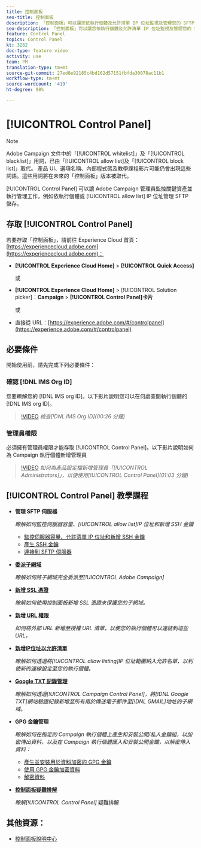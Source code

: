 ```yaml
---
title: 控制面板
seo-title: 控制面板
description: 「控制面板」可以讓您依執行個體及允許清單 IP 位址監視及管理您的 SFTP 儲存空間。
seo-description: 「控制面板」可以讓您依執行個體及允許清單 IP 位址監視及管理您的 SFTP 儲存空間。
feature: Control Panel
topics: Control Panel
kt: 3262
doc-type: feature video
activity: use
team: PM
translation-type: tm+mt
source-git-commit: 27ed8e92185c4bd162d57151fbfda30078ac11b1
workflow-type: tm+mt
source-wordcount: '419'
ht-degree: 98%

---
```



# [!UICONTROL Control Panel]

>[!NOTE]
>
>Adobe Campaign 文件中的「[!UICONTROL whitelist]」及「[!UICONTROL blacklist]」用詞，已由「[!UICONTROL allow list]及「[!UICONTROL block list]」取代。
>產品 UI、選項名稱、內部程式碼及教學課程影片可能仍會出現這些詞語。這些用詞將在未來的「控制面板」版本被取代。

[!UICONTROL Control Panel] 可以讓 Adobe Campaign 管理員監控關鍵資產並執行管理工作，例如依執行個體或 [!UICONTROL allow list] IP 位址管理 SFTP 儲存。

## 存取 [!UICONTROL Control Panel]

若要存取「控制面板」，請前往 Experience Cloud 首頁：[https://experiencecloud.adobe.com](https://experiencecloud.adobe.com)：

* **[!UICONTROL Experience Cloud Home]** > **[!UICONTROL Quick Access]**

   或
* **[!UICONTROL Experience Cloud Home]**  > [!UICONTROL Solution picker]：**Campaign** > **[!UICONTROL Control Panel]卡片**

   或

* 直接從 URL：[https://experience.adobe.com/#/controlpanel](https://experience.adobe.com/#/controlpanel)

## 必要條件

開始使用前，請先完成下列必要條件：

### 確認 [!DNL IMS Org ID]

您要瞭解您的 [!DNL IMS org ID]。以下影片說明您可以在何處查閱執行個體的 [!DNL IMS org ID]。

>[!VIDEO](https://video.tv.adobe.com/v/27183?quality=12)
*檢查[!DNL IMS Org ID](00:26 分鐘)*

### 管理員權限

必須擁有管理員權限才能存取 [!UICONTROL Control Panel]。以下影片說明如何為 Campaign 執行個體新增管理員

>[!VIDEO](https://video.tv.adobe.com/v/27147?quality=12)
*如何為產品設定檔新增管理員「[!UICONTROL Administrators]」，以便使用[!UICONTROL Control Panel](01:03 分鐘)*

## [!UICONTROL Control Panel] 教學課程

* **管理 SFTP 伺服器**

   *瞭解如何監控伺服器容量、[!UICONTROL allow list]IP 位址和新增 SSH 金鑰*

   * [監控伺服器容量、允許清單 IP 位址和新增 SSH 金鑰](/help/acc/monitoring-campaign-classic/control-panel/monitoring-server-capacity-allow-listing-adding-ssh-key.md)
   * [產生 SSH 金鑰](/help/acc/monitoring-campaign-classic/control-panel/generate-ssh-key.md)
   * [連接到 SFTP 伺服器](/help/acc/monitoring-campaign-classic/control-panel/connect-to-sftp-server.md)

* **[委派子網域](/help/acc/monitoring-campaign-classic/control-panel/subdomain-delegation.md)**

   *瞭解如何將子網域完全委派至[!UICONTROL Adobe Campaign]*

* **[新增 SSL 憑證](/help/acc/monitoring-campaign-classic/control-panel/adding-ssl-certificates.md)**

   *瞭解如何使用控制面板新增 SSL 憑證來保護您的子網域。*

* **[新增 URL 權限](/help/acc/monitoring-campaign-classic/control-panel/adding-url-permissions.md)**

   *如何將外部 URL 新增至授權 URL 清單，以便您的執行個體可以連結到這些 URL。*

* **[新增IP位址以允許清單](/help/acc/monitoring-campaign-classic/control-panel/ip-allow-listing.md)**

   *瞭解如何透過將[!UICONTROL allow listing]IP 位址範圍納入允許名單，以利使新的連線設定至您的執行個體。*

* **[Google TXT 記錄管理](/help/acc/monitoring-campaign-classic/control-panel/google-txt-record-management.md)**

   *瞭解如何透過[!UICONTROL Campaign Control Panel]，將[!DNL Google TXT]網站驗證紀錄新增至所有用於傳送電子郵件至[!DNL GMAIL]地址的子網域。*

* **GPG 金鑰管理**

   *瞭解如何在指定的 Campaign 執行個體上產生和安裝公開/私人金鑰組，以加密傳出資料，以及在 Campaign 執行個體匯入和安裝公開金鑰，以解密傳入資料：*

   * [產生並安裝用於資料加密的 GPG 金鑰](./gpg-key-management/generating-and-installing-gpg-keys-for-data-encryption.md)
   * [使用 GPG 金鑰加密資料](./gpg-key-management/using-a-gpg-key-to-encrypt-data.md)
   * [解密資料](./gpg-key-management/decrypting-data.md)

* **[控制面板疑難排解](/help/acc/monitoring-campaign-classic/control-panel/trouble-shooting.md)**

   *瞭解[!UICONTROL Control Panel]* 疑難排解

## 其他資源：

* [控制面板說明中心](https://docs.adobe.com/content/help/zh-Hant/control-panel/using/control-panel-home.html)

